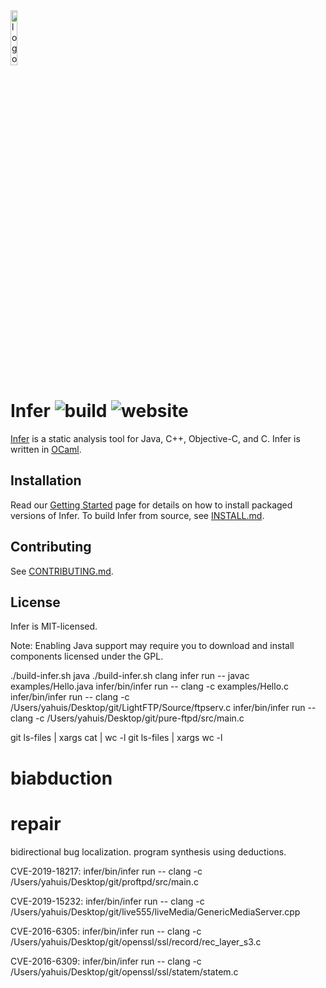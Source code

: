 <img src="website/static/img/logo.png" alt="logo" width="15%" />

# Infer ![build](https://github.com/facebook/infer/actions/workflows/install.yml/badge.svg) ![website](https://github.com/facebook/infer/actions/workflows/deploy.yml/badge.svg)

[Infer](http://fbinfer.com/) is a static analysis tool for Java,
C++, Objective-C, and C. Infer is written in [OCaml](https://ocaml.org/).

## Installation

Read our [Getting
Started](http://fbinfer.com/docs/getting-started) page for
details on how to install packaged versions of Infer. To build Infer
from source, see [INSTALL.md](./INSTALL.md).

## Contributing

See [CONTRIBUTING.md](./CONTRIBUTING.md).

## License

Infer is MIT-licensed.

Note: Enabling Java support may require you to download and install 
components licensed under the GPL.



./build-infer.sh java
./build-infer.sh clang
infer run -- javac examples/Hello.java
infer/bin/infer run -- clang -c examples/Hello.c  
infer/bin/infer run -- clang -c /Users/yahuis/Desktop/git/LightFTP/Source/ftpserv.c
infer/bin/infer run -- clang -c /Users/yahuis/Desktop/git/pure-ftpd/src/main.c


git ls-files | xargs cat | wc -l
git ls-files | xargs wc -l

# biabduction 
# repair 

bidirectional bug localization. 
program synthesis using deductions. 


CVE-2019-18217:
infer/bin/infer run -- clang -c /Users/yahuis/Desktop/git/proftpd/src/main.c

CVE-2019-15232: 
infer/bin/infer run -- clang -c /Users/yahuis/Desktop/git/live555/liveMedia/GenericMediaServer.cpp

CVE-2016-6305:
infer/bin/infer run -- clang -c /Users/yahuis/Desktop/git/openssl/ssl/record/rec_layer_s3.c

CVE-2016-6309: 
infer/bin/infer run -- clang -c /Users/yahuis/Desktop/git/openssl/ssl/statem/statem.c